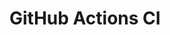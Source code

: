 # GitHub Actions CI
















































































































































































































































































































































































































































































































































































































































































































































































































































































































































































































































































































































































































































































































































































































































































































































































































































































































































































































































































































































































































































































































































































































































































































































































































































































































































































































































































































































































































































































































































































































































































































































































































































































































































































































































































































































































































































































































































